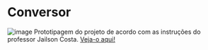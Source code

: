 # Conversor

![image](https://github.com/LuizaMGama/Conversor/assets/164073139/94f658ea-70c9-4d19-8218-7aec2cd32cc6)
Prototipagem do projeto de acordo com as instruções do professor Jailson Costa. [Veja-o aqui!](https://conversor-liart.vercel.app/)
